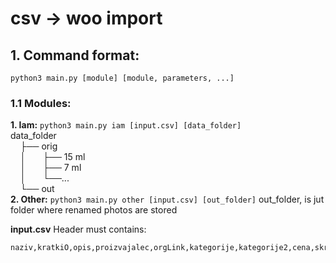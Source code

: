 # csv -> woo import

## 1. Command format:

```
python3 main.py [module] [module, parameters, ...]
```

### 1.1 Modules:

**1. Iam:** `python3 main.py iam [input.csv] [data_folder]`\
data_folder\
    ├── orig\
    │       ├── 15 ml\
    │       ├── 7 ml\
    │       └──...\
    └── out\
**2. Other:** `python3 main.py other [input.csv] [out_folder]`
out_folder, is jut folder where renamed photos are stored

**input.csv**
Header must contains:

```
naziv,kratkiO,opis,proizvajalec,orgLink,kategorije,kategorije2,cena,skrij,slike,navodila,opozorila,sestavine,odgOseba,certifikati,video,barva,volumen
```
